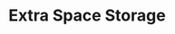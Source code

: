 ---
title: "Extra Space Storage"
url: /scottsdale/extra-space-storage-east-jomax-road/
shop: storage rental
---